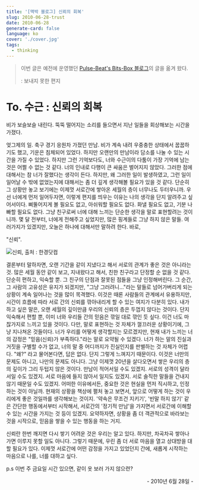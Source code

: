 ```yaml
---
title: '[맥박 블로그] 신뢰의 회복'
slug: 2010-06-28-trust
date: 2010-06-28
generate-card: false
language: ko
cover: './cover.jpg'
tags:
  - thinking
---
```


> 이번 글은 예전에 운영했던 [Pulse-Beat's Bits-Box 블로그](https://pulsebeat.tistory.com/)의 글을 옮겨 왔다.
>
> : 보내지 못한 편지

# To. 수근 : 신뢰의 회복

비가 보슬보슬 내린다. 뚝뚝 떨어지는 소리를 들으면서 지난 일들을 회상해보는 시간을 가졌다.

엊그제의 일.
축구 경기 응원차 가졌던 만남. 비가 계속 내려 우중충한 상태에서 꿉꿉하기도 했고, 기운은 침체되어 있었다. 하지만 오랜만의 만남이라 담소를 나눌 수 있는 시간을 가질 수 있었다. 하지만 그런 기억보다도, 너와 수근이의 다툼이 가장 기억에 남는 것은 어쩔 수 없는 것 같다. 너의 인내로 다행이 큰 싸움은 벌어지지 않았다. 그러한 점에 대해서는 참 너가 잘했다는 생각이 든다. 하지만, 왜 그러한 일이 발생하였고, 그런 일이 일어날 수 밖에 없었는지에 대해서는 좀 더 깊게 생각해볼 필요가 있을 것 같다. 단순히 그 상황만 놓고 보기에는 이제껏 서로간에 쌓아온 세월의 층이 너무나도 두터우니까. 우선 너에게 먼저 일어두자면, 이렇게 편지를 띄우는 이유는 나의 생각을 단지 알려주고 싶어서이다. 삐뚤어지게 볼 필요도 없고, 아쉬워할 필요도 없다. 화낼 필요도 없고, 기분 나빠할 필요도 없다. 그냥 친구로써 너에 대해 느끼는 단순한 생각을 말로 표현할려는 것이니까. 몇 달 전부터, 너에게 전해주고 싶었지만, 많은 핑계들로 그냥 하지 않은 말들. 여러가지가 있겠지만, 오늘은 하나에 대해서만 말하려 한다. 바로,

"신뢰".

![신뢰, 출처 : 한경닷컴](./cover.jpg)

결론부터 말하자면, 오랜 기간을 같이 지냈다고 해서 서로의 관계가 좋은 것은 아니라는 것. 많은 세월 동안 같이 보고, 지내왔다고 해서, 친한 친구라고 단정할 순 없을 것 같다. 단순히 편하고, 익숙할 뿐. 그 친구의 단점과 잘못된 점들을 그냥 인정해버린다. 그 순간, 그 사람의 고유성은 유지가 되겠지만, "그냥 그러려니..."라는 말들로 넘어가버리게 되는 상황이 계속 일어나는 것을 많이 목격했다. 이것은 때론 사람들의 관계에서 유용하지만, 시간이 흐름에 따라 서로 간의 신뢰를 깎아내리게 할 수 있는 여지가 다분히 있다. 내가 하고 싶은 말은, 오랜 세월의 깊이만큼 우리의 신뢰의 층은 두껍지 않다는 것이다. 단지 익숙해서 편할 뿐, 이미 너와 우리들 간의 믿음은 깎일 대로 깎인 듯 싶다. 이건 너도 마찮가지로 느끼고 있을 것이다. 다만, 말로 표현하는 것 자체가 껄끄러운 상황이기에, 그냥 지나쳐온 것들이다. 너가 우리를 어떻게 생각할지는 모르겠지만, 현재 내가 느끼는 너의 감정은 "믿음(신뢰)가 부족하다."라는 말로 요약될 수 있겠다. 너가 하는 말의 진실과 거짓을 구별할 수가 없고, 너의 말 중 어디까지가 진실인지를 판별하는 것 자체가 어렵다. "왜?" 라고 물어본다면, 답은 없다. 단지 그렇게 느껴지기 때문이다. 이것은 너만의 문제도 아니고, 나만의 문제도 아니다. 그냥 이제껏 20년을 살다오면서 쌓은 우리의 층의 깊이가 그리 두텁지 않은 것이다. 만남이 적어서일 수도 있겠지. 서로의 성격이 달라서일 수도 있겠지. 서로 마음에 들지 않아서 일지도 있겠지. 서로 솔직한 말들을 건내지 않기 때문일 수도 있겠지. 어떠한 이유에서든, 중요한 것은 현실을 먼저 직시하고, 인정하는 것이 아닐까. 현재의 상황을 책상에 펼처 놓고 보면서, 앞으로 어떻게 하는 것이 우리에게 좋은 것일까를 생각해보는 것이지. '약속은 무조건 지키기', '빈말 하지 않기' 같은 간단한 행동에서부터 시작해서, 서로간의 '정기적 만남'을 가지면서 서로간에 이해할 수 있는 시간을 가지는 것 등이 있겠지. 요약하자면, 상황을 좀 더 객관적으로 바라보는 것을 시작으로, 믿음을 쌓을 수 있는 행동을 하는 거지.

신뢰란 한번 깨지면 다시 쌓기 어려운 것은 우리는 알고 있다. 하지만, 차곡차곡 쌓아나가면 이루지 못할 일도 아니다. 그렇기 때문에, 우린 좀 더 서로 마음을 열고 상대방을 대할 필요가 있다. 이제껏 서로간에 어떤 감정을 가지고 있었던지 간에, 새롭게 시작하는 마음으로 나를, 너를 대하고 싶다.

p.s 이번 주 금요일 시간 있으면, 같이 옷 보러 가지 않으련?

 <p style="text-align:right;">- 2010년 6월 28일 -</p>
